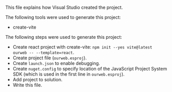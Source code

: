 This file explains how Visual Studio created the project.

The following tools were used to generate this project:
- create-vite

The following steps were used to generate this project:
- Create react project with create-vite: `npm init --yes vite@latest ourweb -- --template=react`.
- Create project file (`ourweb.esproj`).
- Create `launch.json` to enable debugging.
- Create `nuget.config` to specify location of the JavaScript Project System SDK (which is used in the first line in `ourweb.esproj`).
- Add project to solution.
- Write this file.
